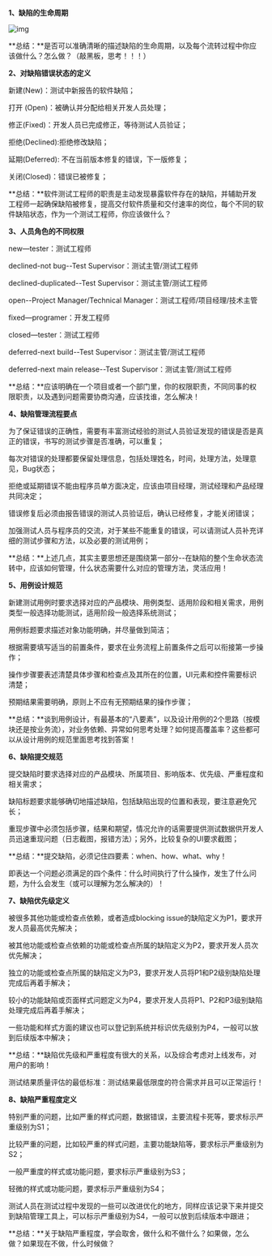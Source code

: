 **1、缺陷的生命周期**

![img](https://images2018.cnblogs.com/blog/983980/201803/983980-20180319232753613-289387324.png)

**总结：**是否可以准确清晰的描述缺陷的生命周期，以及每个流转过程中你应该做什么？怎么做？（敲黑板，思考！！！）

 

**2、对缺陷错误状态的定义**

新建(New)：测试中新报告的软件缺陷；

打开 (Open)：被确认并分配给相关开发人员处理；

修正(Fixed)：开发人员已完成修正，等待测试人员验证；

拒绝(Declined):拒绝修改缺陷；

延期(Deferred): 不在当前版本修复的错误，下一版修复；

关闭(Closed)：错误已被修复；

**总结：**软件测试工程师的职责是主动发现暴露软件存在的缺陷，并辅助开发工程师一起确保缺陷被修复，提高交付软件质量和交付速率的岗位，每个不同的软件缺陷状态，作为一个测试工程师，你应该做什么？

 

**3、人员角色的不同权限**

new—tester：测试工程师

declined-not bug--Test Supervisor：测试主管/测试工程师

declined-duplicated--Test Supervisor：测试主管/测试工程师

open--Project Manager/Technical Manager：测试工程师/项目经理/技术主管

fixed—programer：开发工程师

closed—tester：测试工程师

deferred-next build--Test Supervisor：测试主管/测试工程师

deferred-next main release--Test Supervisor：测试主管/测试工程师

**总结：**应该明确在一个项目或者一个部门里，你的权限职责，不同同事的权限职责，以及遇到问题需要协商沟通，应该找谁，怎么解决！

 

**4、缺陷管理流程要点**

为了保证错误的正确性，需要有丰富测试经验的测试人员验证发现的错误是否是真正的错误，书写的测试步骤是否准确，可以重复；

每次对错误的处理都要保留处理信息，包括处理姓名，时间，处理方法，处理意见，Bug状态；

拒绝或延期错误不能由程序员单方面决定，应该由项目经理，测试经理和产品经理共同决定；

错误修复后必须由报告错误的测试人员验证后，确认已经修复，才能关闭错误；

加强测试人员与程序员的交流，对于某些不能重复的错误，可以请测试人员补充详细的测试步骤和方法，以及必要的测试用例；

**总结：**上述几点，其实主要思想还是围绕第一部分--在缺陷的整个生命状态流转中，应该如何管理，什么状态需要什么对应的管理方法，灵活应用！

 

**5、用例设计规范**

新建测试用例时要求选择对应的产品模块、用例类型、适用阶段和相关需求，用例类型一般选择功能测试，适用阶段一般选择系统测试；

用例标题要求描述对象功能明确，并尽量做到简洁；

根据需要填写适当的前置条件，要求在业务流程上前置条件之后可以衔接第一步操作；

操作步骤要表述清楚具体步骤和检查点及其所在的位置，UI元素和控件需要标识清楚；

预期结果需要明确，原则上不应有无预期结果的操作步骤；

**总结：**谈到用例设计，有最基本的“八要素”，以及设计用例的2个思路（按模块还是按业务流），对业务依赖、异常如何思考处理？如何提高覆盖率？这些都可以从设计用例的规范里面思考找到答案！

 

**6、缺陷提交规范**

提交缺陷时要求选择对应的产品模块、所属项目、影响版本、优先级、严重程度和相关需求；

缺陷标题要求能够确切地描述缺陷，包括缺陷出现的位置和表现，要注意避免冗长；

重现步骤中必须包括步骤，结果和期望，情况允许的话需要提供测试数据供开发人员迅速重现问题（日志截图，报错方法）；另外，比较复杂的UI要求截图；

**总结：**提交缺陷，必须记住四要素：when、how、what、why！

   即表达一个问题必须满足的四个条件：什么时间执行了什么操作，发生了什么问题，为什么会发生（或可以理解为怎么解决的）！

 

**7、缺陷优先级定义**

被很多其他功能或检查点依赖，或者造成blocking issue的缺陷定义为P1，要求开发人员最高优先解决；

被其他功能或检查点依赖的功能或检查点所属的缺陷定义为P2，要求开发人员次优先解决；

独立的功能或检查点所属的缺陷定义为P3，要求开发人员将P1和P2级别缺陷处理完成后再着手解决；

较小的功能缺陷或页面样式问题定义为P4，要求开发人员将P1、P2和P3级别缺陷处理完成后再着手解决；

一些功能和样式方面的建议也可以登记到系统并标识优先级别为P4，一般可以放到后续版本中解决；

**总结：**缺陷优先级和严重程度有很大的关系，以及综合考虑对上线发布，对用户的影响！

   测试结果质量评估的最低标准：测试结果最低限度的符合需求并且可以正常运行！

 

**8、缺陷严重程度定义**

特别严重的问题，比如严重的样式问题，数据错误，主要流程卡死等，要求标示严重级别为S1；

比较严重的问题，比如较严重的样式问题，主要功能缺陷等，要求标示严重级别为S2；

一般严重度的样式或功能问题，要求标示严重级别为S3；

轻微的样式或功能问题，要求标示严重级别为S4；

测试人员在测试过程中发现的一些可以改进优化的地方，同样应该记录下来并提交到缺陷管理工具上，可以标示严重级别为S4，一般可以放到后续版本中跟进；

**总结：**关于缺陷严重程度，学会取舍，做什么和不做什么？如果做，怎么做？如果现在不做，什么时候做？